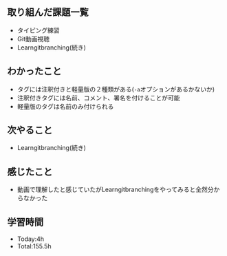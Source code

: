 ## 取り組んだ課題一覧
- タイピング練習
- Git動画視聴
- Learngitbranching(続き)
  
## わかったこと
- タグには注釈付きと軽量版の２種類がある(`-a`オプションがあるかないか)
- 注釈付きタグには名前、コメント、署名を付けることが可能
- 軽量版のタグは名前のみ付けられる

## 次やること
- Learngitbranching(続き)
  
## 感じたこと
- 動画で理解したと感じていたがLearngitbranchingをやってみると全然分からなかった
  
## 学習時間
- Today:4h
- Total:155.5h
